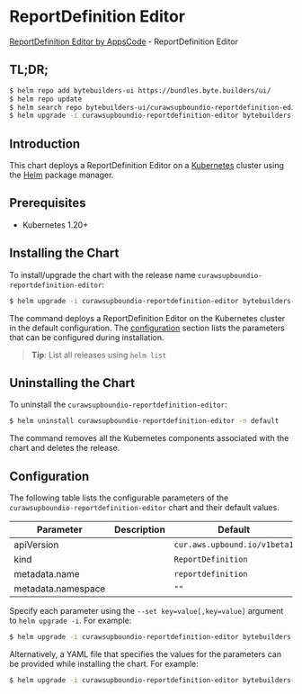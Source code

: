 # ReportDefinition Editor

[ReportDefinition Editor by AppsCode](https://byte.builders) - ReportDefinition Editor

## TL;DR;

```bash
$ helm repo add bytebuilders-ui https://bundles.byte.builders/ui/
$ helm repo update
$ helm search repo bytebuilders-ui/curawsupboundio-reportdefinition-editor --version=v0.4.18
$ helm upgrade -i curawsupboundio-reportdefinition-editor bytebuilders-ui/curawsupboundio-reportdefinition-editor -n default --create-namespace --version=v0.4.18
```

## Introduction

This chart deploys a ReportDefinition Editor on a [Kubernetes](http://kubernetes.io) cluster using the [Helm](https://helm.sh) package manager.

## Prerequisites

- Kubernetes 1.20+

## Installing the Chart

To install/upgrade the chart with the release name `curawsupboundio-reportdefinition-editor`:

```bash
$ helm upgrade -i curawsupboundio-reportdefinition-editor bytebuilders-ui/curawsupboundio-reportdefinition-editor -n default --create-namespace --version=v0.4.18
```

The command deploys a ReportDefinition Editor on the Kubernetes cluster in the default configuration. The [configuration](#configuration) section lists the parameters that can be configured during installation.

> **Tip**: List all releases using `helm list`

## Uninstalling the Chart

To uninstall the `curawsupboundio-reportdefinition-editor`:

```bash
$ helm uninstall curawsupboundio-reportdefinition-editor -n default
```

The command removes all the Kubernetes components associated with the chart and deletes the release.

## Configuration

The following table lists the configurable parameters of the `curawsupboundio-reportdefinition-editor` chart and their default values.

|     Parameter      | Description |                 Default                 |
|--------------------|-------------|-----------------------------------------|
| apiVersion         |             | <code>cur.aws.upbound.io/v1beta1</code> |
| kind               |             | <code>ReportDefinition</code>           |
| metadata.name      |             | <code>reportdefinition</code>           |
| metadata.namespace |             | <code>""</code>                         |


Specify each parameter using the `--set key=value[,key=value]` argument to `helm upgrade -i`. For example:

```bash
$ helm upgrade -i curawsupboundio-reportdefinition-editor bytebuilders-ui/curawsupboundio-reportdefinition-editor -n default --create-namespace --version=v0.4.18 --set apiVersion=cur.aws.upbound.io/v1beta1
```

Alternatively, a YAML file that specifies the values for the parameters can be provided while
installing the chart. For example:

```bash
$ helm upgrade -i curawsupboundio-reportdefinition-editor bytebuilders-ui/curawsupboundio-reportdefinition-editor -n default --create-namespace --version=v0.4.18 --values values.yaml
```
